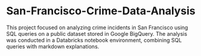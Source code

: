 # San-Francisco-Crime-Data-Analysis
This project focused on analyzing crime incidents in San Francisco using SQL queries on a  public dataset stored in Google BigQuery. The analysis was conducted in a Databricks  notebook environment, combining SQL queries with markdown explanations. 
